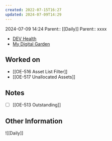 ```yaml
---
created: 2022-07-15T16:27
updated: 2024-07-09T14:29
---
```

2024-07-09 14:24
Parent:: [[Daily]] 
Parent:: xxxx

- [DEV Health](https://health-configdev.mixtelematics.com/public/mapshow.htm?id=2001&mapid=1A35514B-E08F-4B7C-90B8-CD1774AE8CA3)
- [My Digital Garden](https://my-digital-garden-ten-inky.vercel.app/)

## Worked on

- [[OE-516 Asset List Filter]]
- [[OE-517 Unallocated Assets]]

## Notes

- [ ] [[OE-513 Outstanding]]

## Other Information

![[Daily]]
